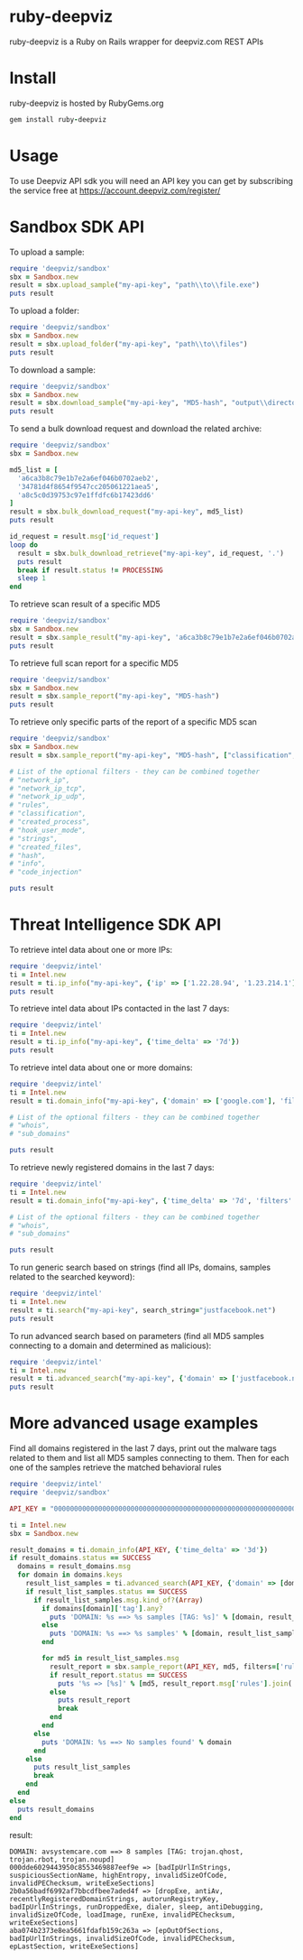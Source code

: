 # ruby-deepviz
ruby-deepviz is a Ruby on Rails wrapper for deepviz.com REST APIs

# Install

ruby-deepviz is hosted by RubyGems.org

```ruby
gem install ruby-deepviz
```

# Usage
To use Deepviz API sdk you will need an API key you can get by
subscribing the service free at https://account.deepviz.com/register/

# Sandbox SDK API

To upload a sample:

```ruby
require 'deepviz/sandbox'
sbx = Sandbox.new
result = sbx.upload_sample("my-api-key", "path\\to\\file.exe")
puts result
```

To upload a folder:

```ruby
require 'deepviz/sandbox'
sbx = Sandbox.new
result = sbx.upload_folder("my-api-key", "path\\to\\files")
puts result
```

To download a sample:

```ruby
require 'deepviz/sandbox'
sbx = Sandbox.new
result = sbx.download_sample("my-api-key", "MD5-hash", "output\\directory\\")
puts result
```

To send a bulk download request and download the related archive:

```ruby
require 'deepviz/sandbox'
sbx = Sandbox.new

md5_list = [
  'a6ca3b8c79e1b7e2a6ef046b0702aeb2',
  '34781d4f8654f9547cc205061221aea5',
  'a8c5c0d39753c97e1ffdfc6b17423dd6'
]
result = sbx.bulk_download_request("my-api-key", md5_list)
puts result

id_request = result.msg['id_request']
loop do
  result = sbx.bulk_download_retrieve("my-api-key", id_request, '.')
  puts result
  break if result.status != PROCESSING
  sleep 1
end
```

To retrieve scan result of a specific MD5

```ruby
require 'deepviz/sandbox'
sbx = Sandbox.new
result = sbx.sample_result("my-api-key", 'a6ca3b8c79e1b7e2a6ef046b0702aeb2')
puts result
```

To retrieve full scan report for a specific MD5

```ruby
require 'deepviz/sandbox'
sbx = Sandbox.new
result = sbx.sample_report("my-api-key", "MD5-hash")
puts result
```

To retrieve only specific parts of the report of a specific MD5 scan

```ruby
require 'deepviz/sandbox'
sbx = Sandbox.new
result = sbx.sample_report("my-api-key", "MD5-hash", ["classification","rules"])

# List of the optional filters - they can be combined together
# "network_ip",
# "network_ip_tcp",
# "network_ip_udp",
# "rules",
# "classification",
# "created_process",
# "hook_user_mode",
# "strings",
# "created_files",
# "hash",
# "info",
# "code_injection"

puts result
```
# Threat Intelligence SDK API

To retrieve intel data about one or more IPs:

```ruby
require 'deepviz/intel'
ti = Intel.new
result = ti.ip_info("my-api-key", {'ip' => ['1.22.28.94', '1.23.214.1']})
puts result
```

To retrieve intel data about IPs contacted in the last 7 days:

```ruby
require 'deepviz/intel'
ti = Intel.new
result = ti.ip_info("my-api-key", {'time_delta' => '7d'})
puts result
```

To retrieve intel data about one or more domains:

```ruby
require 'deepviz/intel'
ti = Intel.new
result = ti.domain_info("my-api-key", {'domain' => ['google.com'], 'filters' => ["sub_domains"]})

# List of the optional filters - they can be combined together
# "whois",
# "sub_domains"

puts result
```

To retrieve newly registered domains in the last 7 days:

```ruby
require 'deepviz/intel'
ti = Intel.new
result = ti.domain_info("my-api-key", {'time_delta' => '7d', 'filters' => ["whois"]})

# List of the optional filters - they can be combined together
# "whois",
# "sub_domains"

puts result
```

To run generic search based on strings 
(find all IPs, domains, samples related to the searched keyword):

```ruby
require 'deepviz/intel'
ti = Intel.new
result = ti.search("my-api-key", search_string="justfacebook.net")
puts result
```

To run advanced search based on parameters
(find all MD5 samples connecting to a domain and determined as malicious):

```ruby
require 'deepviz/intel'
ti = Intel.new
result = ti.advanced_search("my-api-key", {'domain' => ['justfacebook.net'], 'classification' => 'M'})
puts result
```

# More advanced usage examples

Find all domains registered in the last 7 days, print out the malware tags related to them and 
list all MD5 samples connecting to them. Then for each one of the samples retrieve the matched
behavioral rules

```ruby
require 'deepviz/intel'
require 'deepviz/sandbox'

API_KEY = "0000000000000000000000000000000000000000000000000000000000000000"

ti = Intel.new
sbx = Sandbox.new

result_domains = ti.domain_info(API_KEY, {'time_delta' => '3d'})
if result_domains.status == SUCCESS
  domains = result_domains.msg
  for domain in domains.keys
    result_list_samples = ti.advanced_search(API_KEY, {'domain' => [domain], 'classification' => 'M'})
    if result_list_samples.status == SUCCESS
      if result_list_samples.msg.kind_of?(Array)
        if domains[domain]['tag'].any?
          puts 'DOMAIN: %s ==> %s samples [TAG: %s]' % [domain, result_list_samples.msg.length, domains[domain]['tag'].join(', ')]
        else
          puts 'DOMAIN: %s ==> %s samples' % [domain, result_list_samples.msg.length]
        end

        for md5 in result_list_samples.msg
          result_report = sbx.sample_report(API_KEY, md5, filters=['rules'])
          if result_report.status == SUCCESS
            puts '%s => [%s]' % [md5, result_report.msg['rules'].join(',')]
          else
            puts result_report
            break
          end
        end
      else
        puts 'DOMAIN: %s ==> No samples found' % domain
      end
    else
      puts result_list_samples
      break
    end
  end
else
  puts result_domains
end
```
result:

```
DOMAIN: avsystemcare.com ==> 8 samples [TAG: trojan.qhost, trojan.rbot, trojan.noupd]
000dde6029443950c8553469887eef9e => [badIpUrlInStrings, suspiciousSectionName, highEntropy, invalidSizeOfCode, invalidPEChecksum, writeExeSections]
2b0a56badf6992af7bbcdfbee7aded4f => [dropExe, antiAv, recentlyRegisteredDomainStrings, autorunRegistryKey, badIpUrlInStrings, runDroppedExe, dialer, sleep, antiDebugging, invalidSizeOfCode, loadImage, runExe, invalidPEChecksum, writeExeSections]
aba074b2373e8ea5661fdafb159c263a => [epOutOfSections, badIpUrlInStrings, invalidSizeOfCode, invalidPEChecksum, epLastSection, writeExeSections]
```